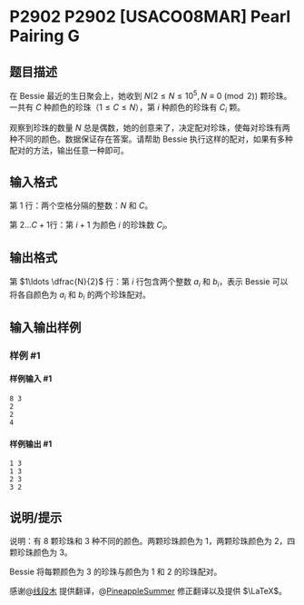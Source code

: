 # P2902 P2902 [USACO08MAR] Pearl Pairing G

## 题目描述

在 Bessie 最近的生日聚会上，她收到 $N(2\le N \le 10^5,N\equiv0\pmod{2})$ 颗珍珠。一共有 $C$ 种颜色的珍珠（$1\le C \le N$），第 $i$ 种颜色的珍珠有 $C_i$ 颗。


观察到珍珠的数量 $N$ 总是偶数，她的创意来了，决定配对珍珠，使每对珍珠有两种不同的颜色。数据保证存在答案。请帮助 Bessie 执行这样的配对，如果有多种配对的方法，输出任意一种即可。

## 输入格式

第 $1$ 行：两个空格分隔的整数：$N$ 和 $C$。

第 $2\ldots C+1$行：第 $i+1$ 为颜色 $i$ 的珍珠数 $C_i$。

## 输出格式

第 $1\ldots \dfrac{N}{2}$ 行：第 $i$ 行包含两个整数 $a_i$ 和 $b_i$，表示 Bessie 可以将各自颜色为 $a_i$ 和 $b_i$ 的两个珍珠配对。

## 输入输出样例

### 样例 #1

#### 样例输入 #1

```
8 3 
2 
2 
4
```

#### 样例输出 #1

```
1 3 
1 3 
2 3 
3 2
```

## 说明/提示

说明：有 $8$ 颗珍珠和 $3$ 种不同的颜色。两颗珍珠颜色为 $1$，两颗珍珠颜色为 $2$，四颗珍珠颜色为 $3$。

Bessie 将每颗颜色为 $3$ 的珍珠与颜色为 $1$ 和 $2$ 的珍珠配对。

感谢@[线段木](https://www.luogu.com.cn/user/33930) 提供翻译，@[PineappleSummer](https://www.luogu.com.cn/user/880187) 修正翻译以及提供 $\LaTeX$。

